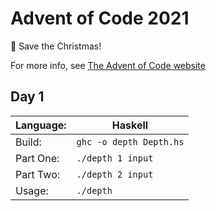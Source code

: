 Advent of Code 2021
===================

&#127876; Save the Christmas!

For more info, see [The Advent of Code website](https://adventofcode.com/)

## Day 1
| Language: | Haskell                 |
| --------- | ----------------------- |
| Build:    | `ghc -o depth Depth.hs` |
| Part One: | `./depth 1 input`       |
| Part Two: | `./depth 2 input`       |
| Usage:    | `./depth`               |
